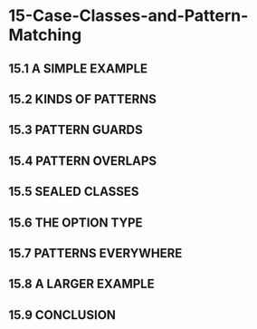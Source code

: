 # 15-Case-Classes-and-Pattern-Matching

## 15.1 A SIMPLE EXAMPLE
## 15.2 KINDS OF PATTERNS
## 15.3 PATTERN GUARDS
## 15.4 PATTERN OVERLAPS
## 15.5 SEALED CLASSES
## 15.6 THE OPTION TYPE
## 15.7 PATTERNS EVERYWHERE
## 15.8 A LARGER EXAMPLE
## 15.9 CONCLUSION





